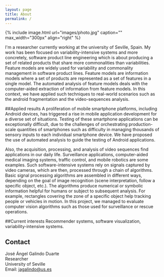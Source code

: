 ```yaml
---
layout: page
title: About
permalink: /
---
```


{% include image.html url="images/photo.jpg" caption="" max_width="300px" align="right" %}

I'm a researcher currently working at the university of Seville, Spain. My work has been focused on variability-intensive systems and more concretely, software product line engineering which is about producing a set of related products that share more commonalities than variabilities. Feature models are widely used for variability and commonality management in software product lines. Feature models are information models where a set of products are represented as a set of features in a single model. The automated analysis of feature models deals with the computer-aided extraction of information from feature models. In this context, we have applied such techniques to real-world scenarios such as the android fragmentation and the video-sequences analysis.

##Applied results
A proliferation of mobile smartphone platforms, including Android devices, has triggered a rise in mobile application development for a diverse set of situations. Testing of these smartphone applications can be exceptionally difficult, due to the challenges of orchestrating production-scale quantities of smartphones such as difficulty in managing thousands of sensory inputs to each individual smartphone device. We have proposed the use of automated analysis to guide the testing of Android applications.

Also, the acquisition, processing, and analysis of video sequences find applications in our daily life. Surveillance applications, computer-aided medical imaging systems, traffic control, and mobile robotics are some examples. Such software-intensive systems rely on signals captured by video cameras, which are then, processed through a chain of algorithms. Basic signal processing algorithms are assembled in different ways, depending on the goal of image recognition (scene interpretation, follow a specific object, etc.). The algorithms produce numerical or symbolic information helpful for humans or subject to subsequent analysis. For example, rectangles covering the zone of a specific object help tracking people or vehicles in motion. In this project, we managed to evaluate computer vision algorithms such as those used for surveillance or rescue operations.

##Current interests
Recommender systems, software visualization, variability-intensive systems.

## Contact

José Ángel Galindo Duarte <br />
Researcher <br />
University of Seville<br />
Email: [jagalindo@us.es]


[jagalindo@us.es]: jagalindo@us.es
